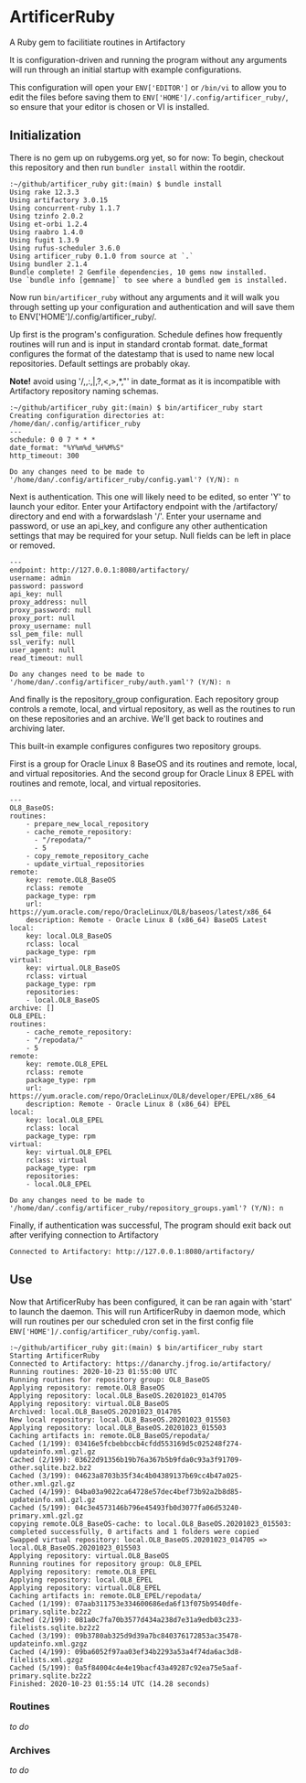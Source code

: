 # ArtificerRuby
A Ruby gem to facilitiate routines in Artifactory

It is configuration-driven and running the program without any arguments
will run through an initial startup with example configurations. 

This configuration will open your `ENV['EDITOR']` or `/bin/vi` to allow you
to edit the files before saving them to `ENV['HOME']/.config/artificer_ruby/`,
so ensure that your editor is chosen or VI is installed.

## Initialization
There is no gem up on rubygems.org yet, so for now:
To begin, checkout this repository and then run `bundler install` within the rootdir.

    :~/github/artificer_ruby git:(main) $ bundle install
    Using rake 12.3.3
    Using artifactory 3.0.15
    Using concurrent-ruby 1.1.7
    Using tzinfo 2.0.2
    Using et-orbi 1.2.4
    Using raabro 1.4.0
    Using fugit 1.3.9
    Using rufus-scheduler 3.6.0
    Using artificer_ruby 0.1.0 from source at `.`
    Using bundler 2.1.4
    Bundle complete! 2 Gemfile dependencies, 10 gems now installed.
    Use `bundle info [gemname]` to see where a bundled gem is installed.

Now run `bin/artificer_ruby` without any arguments and it will walk you through
setting up your configuration and authentication and will save them to 
ENV['HOME']/.config/artificer_ruby/.

Up first is the program's configuration. Schedule defines how frequently routines will
run and is input in standard crontab format. date_format configures the format of the
datestamp that is used to name new local repositories. Default settings are probably okay.

**Note!** avoid using '/,\,:,|,?,<,>,*,"' in date_format as it is incompatible with
Artifactory repository naming schemas.

    :~/github/artificer_ruby git:(main) $ bin/artificer_ruby start
    Creating configuration directories at: /home/dan/.config/artificer_ruby
    ---
    schedule: 0 0 7 * * *
    date_format: "%Y%m%d_%H%M%S"
    http_timeout: 300

    Do any changes need to be made to '/home/dan/.config/artificer_ruby/config.yaml'? (Y/N): n

Next is authentication. This one will likely need to be edited, so enter 'Y' to launch your editor.
Enter your Artifactory endpoint with the /artifactory/ directory and end with a forwardslash '/'.
Enter your username and password, or use an api_key, and configure any other authentication settings
that may be required for your setup. Null fields can be left in place or removed.
    
    ---
    endpoint: http://127.0.0.1:8080/artifactory/
    username: admin
    password: password
    api_key: null
    proxy_address: null
    proxy_password: null
    proxy_port: null
    proxy_username: null
    ssl_pem_file: null
    ssl_verify: null
    user_agent: null
    read_timeout: null

    Do any changes need to be made to '/home/dan/.config/artificer_ruby/auth.yaml'? (Y/N): n

And finally is the repository_group configuration. Each repository group controls a remote, local,
and virtual repository, as well as the routines to run on these repositories and an archive. 
We'll get back to routines and archiving later.

This built-in example configures configures two repository groups.

First is a group for Oracle Linux 8 BaseOS and its routines and remote, local, and virtual repositories. 
And the second group for Oracle Linux 8 EPEL with routines and remote, local, and virtual repositories.
    
    ---
    OL8_BaseOS:
    routines:
        - prepare_new_local_repository
        - cache_remote_repository:
          - "/repodata/"
          - 5
        - copy_remote_repository_cache
        - update_virtual_repositories
    remote:
        key: remote.OL8_BaseOS
        rclass: remote
        package_type: rpm
        url: https://yum.oracle.com/repo/OracleLinux/OL8/baseos/latest/x86_64
        description: Remote - Oracle Linux 8 (x86_64) BaseOS Latest
    local:
        key: local.OL8_BaseOS
        rclass: local
        package_type: rpm
    virtual:
        key: virtual.OL8_BaseOS
        rclass: virtual
        package_type: rpm
        repositories:
        - local.OL8_BaseOS
    archive: []
    OL8_EPEL:
    routines:
        - cache_remote_repository:
        - "/repodata/"
        - 5
    remote:
        key: remote.OL8_EPEL
        rclass: remote
        package_type: rpm
        url: https://yum.oracle.com/repo/OracleLinux/OL8/developer/EPEL/x86_64
        description: Remote - Oracle Linux 8 (x86_64) EPEL
    local:
        key: local.OL8_EPEL
        rclass: local
        package_type: rpm
    virtual:
        key: virtual.OL8_EPEL
        rclass: virtual
        package_type: rpm
        repositories:
        - local.OL8_EPEL

    Do any changes need to be made to '/home/dan/.config/artificer_ruby/repository_groups.yaml'? (Y/N): n
    
Finally, if authentication was successful, The program should exit back out after verifying 
connection to Artifactory

    Connected to Artifactory: http://127.0.0.1:8080/artifactory/
    

## Use

Now that ArtificerRuby has been configured, it can be ran again with 'start' to launch the daemon. 
This will run ArtificerRuby in daemon mode, which will run routines per our scheduled cron set
in the first config file `ENV['HOME']/.config/artificer_ruby/config.yaml`. 

    :~/github/artificer_ruby git:(main) $ bin/artificer_ruby start
    Starting ArtificerRuby
    Connected to Artifactory: https://danarchy.jfrog.io/artifactory/
    Running routines: 2020-10-23 01:55:00 UTC
    Running routines for repository group: OL8_BaseOS
    Applying repository: remote.OL8_BaseOS
    Applying repository: local.OL8_BaseOS.20201023_014705
    Applying repository: virtual.OL8_BaseOS
    Archived: local.OL8_BaseOS.20201023_014705
    New local repository: local.OL8_BaseOS.20201023_015503
    Applying repository: local.OL8_BaseOS.20201023_015503
    Caching artifacts in: remote.OL8_BaseOS/repodata/
    Cached (1/199): 03416e5fcbebbccb4cfdd553169d5c025248f274-updateinfo.xml.gzl.gz
    Cached (2/199): 03622d91356b19b76a367b5b9fda0c93a3f91709-other.sqlite.bz2.bz2
    Cached (3/199): 04623a8703b35f34c4b04389137b69cc4b47a025-other.xml.gzl.gz
    Cached (4/199): 04ba03a9022ca64728e57dec4bef73b92a2b8d85-updateinfo.xml.gzl.gz
    Cached (5/199): 04c3e4573146b796e45493fb0d3077fa06d53240-primary.xml.gzl.gz
    copying remote.OL8_BaseOS-cache: to local.OL8_BaseOS.20201023_015503: completed successfully, 0 artifacts and 1 folders were copied
    Swapped virtual repository: local.OL8_BaseOS.20201023_014705 => local.OL8_BaseOS.20201023_015503
    Applying repository: virtual.OL8_BaseOS
    Running routines for repository group: OL8_EPEL
    Applying repository: remote.OL8_EPEL
    Applying repository: local.OL8_EPEL
    Applying repository: virtual.OL8_EPEL
    Caching artifacts in: remote.OL8_EPEL/repodata/
    Cached (1/199): 07aab311753e334600686eda6f13f075b9540dfe-primary.sqlite.bz2z2
    Cached (2/199): 081a0c7fa70b3577d434a238d7e31a9edb03c233-filelists.sqlite.bz2z2
    Cached (3/199): 09b3780ab325d9d39a7bc840376172853ac35478-updateinfo.xml.gzgz
    Cached (4/199): 09ba6052f97aa03ef34b2293a53a4f74da6ac3d8-filelists.xml.gzgz
    Cached (5/199): 0a5f84004c4e4e19bacf43a49287c92ea75e5aaf-primary.sqlite.bz2z2
    Finished: 2020-10-23 01:55:14 UTC (14.28 seconds)
    
### Routines
*to do*

### Archives
*to do*

